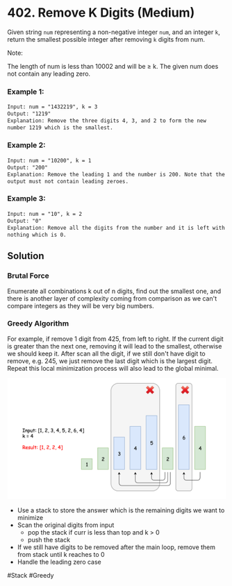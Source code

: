 # 402. Remove K Digits (Medium)

Given string `num` representing a non-negative integer `num`, and an integer `k`, return the smallest possible integer after removing `k` digits from num.

Note:

The length of num is less than 10002 and will be ≥ k.
The given num does not contain any leading zero.

### Example 1:

```
Input: num = "1432219", k = 3
Output: "1219"
Explanation: Remove the three digits 4, 3, and 2 to form the new number 1219 which is the smallest.
```

### Example 2:

```
Input: num = "10200", k = 1
Output: "200"
Explanation: Remove the leading 1 and the number is 200. Note that the output must not contain leading zeroes.
```

### Example 3:

```
Input: num = "10", k = 2
Output: "0"
Explanation: Remove all the digits from the number and it is left with nothing which is 0.
```

## Solution

### Brutal Force

Enumerate all combinations k out of n digits, find out the smallest one, and there is another layer of complexity coming from comparison as we can't compare integers as they will be very big numbers.

### Greedy Algorithm

For example, if remove 1 digit from 425, from left to right. If the current digit is greater than the next one, removing it will lead to the smallest, otherwise we should keep it. After scan all the digit, if we still don't have digit to remove, e.g. 245, we just remove the last digit which is the largest digit. Repeat this local minimization process will also lead to the global minimal.

![pic](solution.png)

- Use a stack to store the answer which is the remaining digits we want to minimize
- Scan the original digits from input
  - pop the stack if curr is less than top and k > 0
  - push the stack
- If we still have digits to be removed after the main loop, remove them from stack until k reaches to 0
- Handle the leading zero case

#Stack #Greedy
